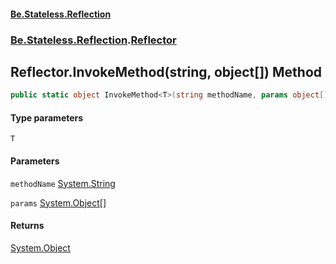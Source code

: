 #### [Be.Stateless.Reflection](README.md 'README')
### [Be.Stateless.Reflection](Be.Stateless.Reflection.md 'Be.Stateless.Reflection').[Reflector](Reflector.md 'Be.Stateless.Reflection.Reflector')

## Reflector.InvokeMethod<T>(string, object[]) Method

```csharp
public static object InvokeMethod<T>(string methodName, params object[] @params);
```
#### Type parameters

<a name='Be.Stateless.Reflection.Reflector.InvokeMethod_T_(string,object[]).T'></a>

`T`
#### Parameters

<a name='Be.Stateless.Reflection.Reflector.InvokeMethod_T_(string,object[]).methodName'></a>

`methodName` [System.String](https://docs.microsoft.com/en-us/dotnet/api/System.String 'System.String')

<a name='Be.Stateless.Reflection.Reflector.InvokeMethod_T_(string,object[]).params'></a>

`params` [System.Object](https://docs.microsoft.com/en-us/dotnet/api/System.Object 'System.Object')[[]](https://docs.microsoft.com/en-us/dotnet/api/System.Array 'System.Array')

#### Returns
[System.Object](https://docs.microsoft.com/en-us/dotnet/api/System.Object 'System.Object')